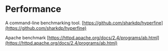 # Performance

A command-line benchmarking tool. [https://github.com/sharkdp/hyperfine](https://github.com/sharkdp/hyperfine)

Apache benchmark [https://httpd.apache.org/docs/2.4/programs/ab.html](https://httpd.apache.org/docs/2.4/programs/ab.html)



